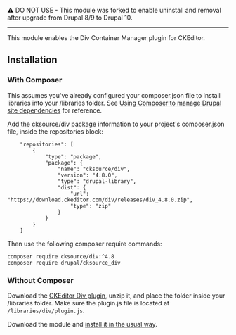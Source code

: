 ⚠️ DO NOT USE - This module was forked to enable uninstall and removal after upgrade from Drupal 8/9 to Drupal 10.

-----

This module enables the Div Container Manager plugin for CKEditor.

Installation
------------

### With Composer

This assumes you've already configured your composer.json file to install libraries into your /libraries folder. See [Using Composer to manage Drupal site dependencies](https://www.drupal.org/docs/develop/using-composer/using-composer-to-manage-drupal-site-dependencies "Using Composer to manage Drupal site dependencies") for reference.

Add the cksource/div package information to your project's composer.json file, inside the repositories block:

        "repositories": [
            {
                "type": "package",
                "package": {
                    "name": "cksource/div",
                    "version": "4.8.0",
                    "type": "drupal-library",
                    "dist": {
                        "url": "https://download.ckeditor.com/div/releases/div_4.8.0.zip",
                        "type": "zip"
                    }
                }
            }
        ]
    

Then use the following composer require commands:

    composer require cksource/div:^4.8
    composer require drupal/cksource_div

### Without Composer

Download the [CKEditor Div plugin](https://download.ckeditor.com/div/releases/div_4.8.0.zip "CKEditor Div plugin"), unzip it, and place the folder inside your /libraries folder. Make sure the plugin.js file is located at `/libraries/div/plugin.js`.

Download the module and [install it in the usual way](https://www.drupal.org/docs/8/extending-drupal-8/installing-drupal-8-modules "Installing Drupal 8 Modules").
